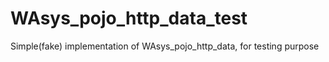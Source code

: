 # WAsys_pojo_http_data_test
Simple(fake) implementation of WAsys_pojo_http_data, for testing purpose
